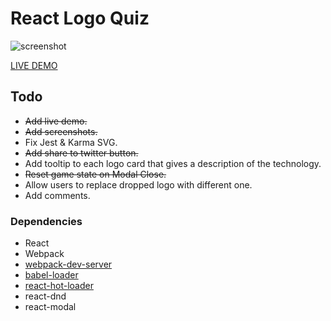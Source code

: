 # React Logo Quiz

![screenshot](https://raw.githubusercontent.com/qualitydixon/react-logo-quiz/master/res/screenshots/react_quiz_screen_1.png)

[LIVE DEMO](http://qualitydixon.github.io/react-logo-quiz/)

## Todo

- ~~Add live demo.~~
- ~~Add screenshots.~~
- Fix Jest & Karma SVG.
- ~~Add share to twitter button.~~
- Add tooltip to each logo card that gives a description of the technology.
- ~~Reset game state on Modal Close.~~
- Allow users to replace dropped logo with different one.
- Add comments.

### Dependencies

* React
* Webpack
* [webpack-dev-server](https://github.com/webpack/webpack-dev-server)
* [babel-loader](https://github.com/babel/babel-loader)
* [react-hot-loader](https://github.com/gaearon/react-hot-loader)
* react-dnd
* react-modal

